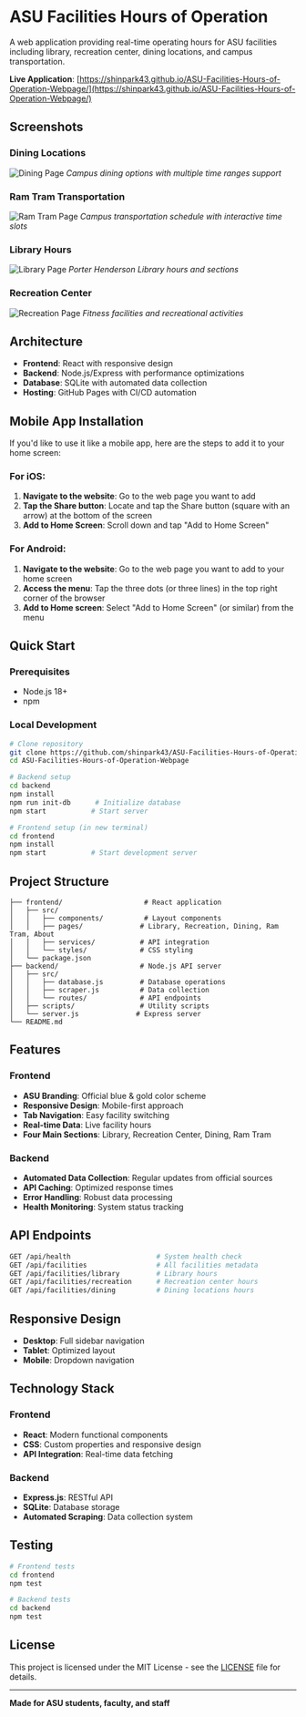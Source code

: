 # ASU Facilities Hours of Operation

A web application providing real-time operating hours for ASU facilities including library, recreation center, dining locations, and campus transportation.

**Live Application**: [https://shinpark43.github.io/ASU-Facilities-Hours-of-Operation-Webpage/](https://shinpark43.github.io/ASU-Facilities-Hours-of-Operation-Webpage/)

## Screenshots

### Dining Locations
![Dining Page](images/screenshots/dining-page.png)
*Campus dining options with multiple time ranges support*

### Ram Tram Transportation
![Ram Tram Page](images/screenshots/ramtram-page.png)
*Campus transportation schedule with interactive time slots*

### Library Hours
![Library Page](images/screenshots/library-page.png)
*Porter Henderson Library hours and sections*

### Recreation Center
![Recreation Page](images/screenshots/recreation-page.png)
*Fitness facilities and recreational activities*

## Architecture

- **Frontend**: React with responsive design
- **Backend**: Node.js/Express with performance optimizations
- **Database**: SQLite with automated data collection
- **Hosting**: GitHub Pages with CI/CD automation

## Mobile App Installation

If you'd like to use it like a mobile app, here are the steps to add it to your home screen:

### For iOS:
1. **Navigate to the website**: Go to the web page you want to add
2. **Tap the Share button**: Locate and tap the Share button (square with an arrow) at the bottom of the screen
3. **Add to Home Screen**: Scroll down and tap "Add to Home Screen"

### For Android:
1. **Navigate to the website**: Go to the web page you want to add to your home screen
2. **Access the menu**: Tap the three dots (or three lines) in the top right corner of the browser
3. **Add to Home screen**: Select "Add to Home Screen" (or similar) from the menu

## Quick Start

### Prerequisites
- Node.js 18+
- npm

### Local Development
```bash
# Clone repository
git clone https://github.com/shinpark43/ASU-Facilities-Hours-of-Operation-Webpage.git
cd ASU-Facilities-Hours-of-Operation-Webpage

# Backend setup
cd backend
npm install
npm run init-db      # Initialize database
npm start           # Start server

# Frontend setup (in new terminal)
cd frontend
npm install
npm start           # Start development server
```

## Project Structure

```
├── frontend/                    # React application
│   ├── src/
│   │   ├── components/          # Layout components
│   │   ├── pages/              # Library, Recreation, Dining, Ram Tram, About
│   │   ├── services/           # API integration
│   │   └── styles/             # CSS styling
│   └── package.json
├── backend/                    # Node.js API server
│   ├── src/
│   │   ├── database.js         # Database operations
│   │   ├── scraper.js          # Data collection
│   │   └── routes/             # API endpoints
│   ├── scripts/                # Utility scripts
│   └── server.js              # Express server
└── README.md
```

## Features

### Frontend
- **ASU Branding**: Official blue & gold color scheme
- **Responsive Design**: Mobile-first approach
- **Tab Navigation**: Easy facility switching
- **Real-time Data**: Live facility hours
- **Four Main Sections**: Library, Recreation Center, Dining, Ram Tram

### Backend
- **Automated Data Collection**: Regular updates from official sources
- **API Caching**: Optimized response times
- **Error Handling**: Robust data processing
- **Health Monitoring**: System status tracking

## API Endpoints

```bash
GET /api/health                     # System health check
GET /api/facilities                 # All facilities metadata
GET /api/facilities/library         # Library hours
GET /api/facilities/recreation      # Recreation center hours
GET /api/facilities/dining          # Dining locations hours
```

## Responsive Design

- **Desktop**: Full sidebar navigation
- **Tablet**: Optimized layout
- **Mobile**: Dropdown navigation

## Technology Stack

### Frontend
- **React**: Modern functional components
- **CSS**: Custom properties and responsive design
- **API Integration**: Real-time data fetching

### Backend
- **Express.js**: RESTful API
- **SQLite**: Database storage
- **Automated Scraping**: Data collection system

## Testing

```bash
# Frontend tests
cd frontend
npm test

# Backend tests
cd backend
npm test
```

## License

This project is licensed under the MIT License - see the [LICENSE](LICENSE) file for details.

---

**Made for ASU students, faculty, and staff**